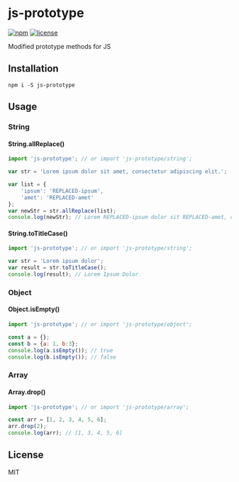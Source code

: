 # js-prototype

[![npm](https://img.shields.io/npm/v/js-prototype.svg)](https://www.npmjs.com/package/js-prototype)
[![license](https://img.shields.io/github/license/thinkholic/js-prototype.svg)](https://github.com/thinkholic/js-prototype/blob/master/LICENSE)

Modified prototype methods for JS

## Installation

```
npm i -S js-prototype
```

## Usage

### String

#### String.allReplace()

```js
import 'js-prototype'; // or import 'js-prototype/string';

var str = 'Lorem ipsum dolor sit amet, consectetur adipiscing elit.';

var list = {
    'ipsum': 'REPLACED-ipsum',
    'amet': 'REPLACED-amet'
};
var newStr = str.allReplace(list);
console.log(newStr); // Lorem REPLACED-ipsum dolor sit REPLACED-amet, consectetur adipiscing elit.
```

#### String.toTitleCase()

```js
import 'js-prototype'; // or import 'js-prototype/string';

var str = 'Lorem ipsum dolor';
var result = str.toTitleCase();
console.log(result); // Lorem Ipsum Dolor

```

### Object

#### Object.isEmpty()

```js
import 'js-prototype'; // or import 'js-prototype/object';

const a = {};
const b = {a: 1, b:3};
console.log(a.isEmpty()); // true
console.log(b.isEmpty()); // false
```

### Array

#### Array.drop()

```js
import 'js-prototype'; // or import 'js-prototype/array';

const arr = [1, 2, 3, 4, 5, 6];
arr.drop(2);
console.log(arr); // [1, 3, 4, 5, 6]
```

## License

MIT